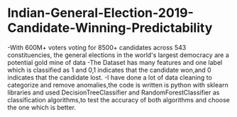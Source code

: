 # Indian-General-Election-2019-Candidate-Winning-Predictability
-With 600M+ voters voting for 8500+ candidates across 543 constituencies, the general elections in the world's largest democracy are a potential gold mine of data
-The Dataset has many features and one label which is classified as 1 and 0,1 indicates that the candidate won,and 0 indicates that the candidate lost.
-I have done a lot of data cleaning to categorize and remove anomalies,the code is written is python with sklearn libraries and used DecisionTreeClassifier and RandomForestClassifier as classification algorithms,to test the accuracy of both algorithms and choose the one which is better.

